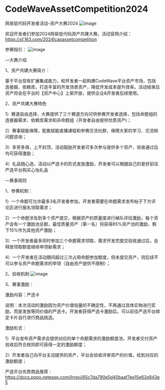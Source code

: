 # CodeWaveAssetCompetition2024
网易低代码开发者活动-资产大赛2024 
![image](./assets/158463965/ea58284c-5be6-4b2d-956b-7b300499ee1e)

欢迎开发者们参加2024网易低代码资产共建大赛，活动官网介绍：https://sf.163.com/2024lcapassetcompetition

参赛指引：
![image](https://github.com/netease-lcap/CodeWaveAssetCompetition2024/assets/158463965/8f658d1c-0f81-4062-b794-a3d0e0ec900a)


—大赛介绍

1、资产共建大赛简介：

基于平台现有扩展集成能力，和开发者一起构建CodeWave平台资产市场，包括连接器、依赖库，打造丰富的开发场景资产，降低开发成本提升效率。活动结束后资产将会在平台的【资产中心】上架开放，提供企业&开发者后续使用。

2、资产共建大赛特色

  1）赛道自由选择，大赛提供了三个赛道方向可供参赛开发者选择，包括命题组的连接器需求、依赖库需求和非命题组（开发者自由提供优质资产)；

  2）赛事赋能保障，配套赋能直播课程和参赛交流社群，保障大家的学习、交流和问题咨询；

  3）多劳多得，上不封顶，活动鼓励开发者可多次参与提供多个资产，验收通过后均可获得激励；

  4）礼品随心选，活动以严选卡的形式发放激励，开发者可以根据自己的爱好前往严选平台购买心怡礼品


—赛事规则

1、参赛机制：

  1）一个命题可允许最多3名开发者参加，开发者需要在命题需求发布帖子下方评论区进行报名领取需求；

  2）一个命题涉及到多个资产提交，根据资产的质量度进行梯队评估激励，每个资产会有一个激励池总额，最佳质量资产（第一名）将获得85%资产池的激励，剩下15%作为其他资产激励；

  3）一个开发者最多同时参加三个命题需求领取，需求开发完提交验收通过后，会释放领取额度继续申领新需求；

  4）一个开发者在活动期间超过三次占用命题参加额度，但未提交资产，则后续不可以参与资产命题需求的申领（自由资产提供不限制）；

2、验收机制
![image](https://github.com/netease-lcap/CodeWaveAssetCompetition2024/assets/158463965/1b02393f-3df9-41f5-a187-64e71f7cef9f)

3、赛事激励：

激励内容：严选卡

说明：本次活动的激励因为资产价值恒量的不确定性，不再通过具体实物进行奖励，而是发放等同价值的严选卡。开发者获得严选卡激励后，可以前往严选平台绑定卡片自行进行商品挑选。 

激励形式：

  1）平台发布资产需求会提供对应的单个命题需求的激励额度池，开发者交付资产验收后符合规则即可获得一定的激励额度；

  2）开发者自己向平台主动提供的资产，平台会验收评审资产的价值，给到对应的激励额度；

严选平台优质商品推荐：https://docs.popo.netease.com/lingxi/65c7da790e5d40baaf7ee15e62e843e5


 
